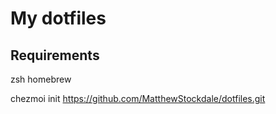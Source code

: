 # My dotfiles

## Requirements

zsh
homebrew

chezmoi init https://github.com/MatthewStockdale/dotfiles.git
